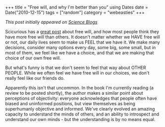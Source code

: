 +++
title = "Free will, and why I'm better than you"
using Dates
date = Date("2010-12-15")
tags = ["random"]
category = "webeasties"
+++

_This post initially appeared on [Science Blogs](http://scienceblogs.com/webeasties)_

Scicurious has a [great post](http://scientopia.org/blogs/scicurious/2010/12/15/we-really-do-believe-weve-got-more-free-will-than-the-other-guy/) about free will, and how most people think they have more free will than others. 
 It doesn't matter whether we HAVE free will or not, our daily lives seem to make us FEEL that we have it. We make many decisions, consider many options every day, some big, some small, but in most of them, we feel like we have a choice, and that we are making that choice of our own free will.

But what's funny is that we don't seem to feel that way about OTHER PEOPLE. While we often feel we have free will in our choices, we don't really feel like our friends do.

Apparently this isn't that uncommon. In the book I'm currently reading (a review to be posted shortly), the author makes a similar point about perceptions of objectivity: everyone acknowledges that people often have biased and uninformed positions, but view themselves as being superhumanly objective and informed. 
We've clearly evolved an amazing capacity to understand the minds of others, and an ability to introspect and understand our own minds - but the understanding is by no means equal.

      
  
